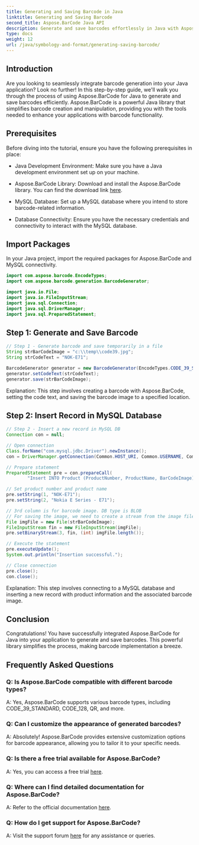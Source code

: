 ```yaml
---
title: Generating and Saving Barcode in Java
linktitle: Generating and Saving Barcode
second_title: Aspose.BarCode Java API
description: Generate and save barcodes effortlessly in Java with Aspose.BarCode. Integrate seamlessly, customize appearance, and enjoy extensive barcode support.
type: docs
weight: 12
url: /java/symbology-and-format/generating-saving-barcode/
---
```


## Introduction

Are you looking to seamlessly integrate barcode generation into your Java application? Look no further! In this step-by-step guide, we'll walk you through the process of using Aspose.BarCode for Java to generate and save barcodes efficiently. Aspose.BarCode is a powerful Java library that simplifies barcode creation and manipulation, providing you with the tools needed to enhance your applications with barcode functionality.

## Prerequisites

Before diving into the tutorial, ensure you have the following prerequisites in place:

- Java Development Environment: Make sure you have a Java development environment set up on your machine.

- Aspose.BarCode Library: Download and install the Aspose.BarCode library. You can find the download link [here](https://releases.aspose.com/barcode/java/).

- MySQL Database: Set up a MySQL database where you intend to store barcode-related information.

- Database Connectivity: Ensure you have the necessary credentials and connectivity to interact with the MySQL database.

## Import Packages

In your Java project, import the required packages for Aspose.BarCode and MySQL connectivity.

```java
import com.aspose.barcode.EncodeTypes;
import com.aspose.barcode.generation.BarcodeGenerator;

import java.io.File;
import java.io.FileInputStream;
import java.sql.Connection;
import java.sql.DriverManager;
import java.sql.PreparedStatement;
```

## Step 1: Generate and Save Barcode

```java
// Step 1 - Generate barcode and save temporarily in a file
String strBarCodeImage = "c:\\temp\\code39.jpg";
String strCodeText = "NOK-E71";

BarcodeGenerator generator = new BarcodeGenerator(EncodeTypes.CODE_39_STANDARD);
generator.setCodeText(strCodeText);
generator.save(strBarCodeImage);
```

Explanation: This step involves creating a barcode with Aspose.BarCode, setting the code text, and saving the barcode image to a specified location.

## Step 2: Insert Record in MySQL Database

```java
// Step 2 - Insert a new record in MySQL DB
Connection con = null;

// Open connection
Class.forName("com.mysql.jdbc.Driver").newInstance();
con = DriverManager.getConnection(Common.HOST_URI, Common.USERNAME, Common.PASSWORD);

// Prepare statement
PreparedStatement pre = con.prepareCall(
        "Insert INTO Product (ProductNumber, ProductName, BarCodeImage) " + "VALUES (?, ?, ?) ");

// Set product number and product name
pre.setString(1, "NOK-E71");
pre.setString(2, "Nokia E Series - E71");

// 3rd column is for barcode image. DB type is BLOB
// For saving the image, we need to create a stream from the image file
File imgFile = new File(strBarCodeImage);
FileInputStream fin = new FileInputStream(imgFile);
pre.setBinaryStream(3, fin, (int) imgFile.length());

// Execute the statement
pre.executeUpdate();
System.out.println("Insertion successful.");

// Close connection
pre.close();
con.close();
```

Explanation: This step involves connecting to a MySQL database and inserting a new record with product information and the associated barcode image.

## Conclusion

Congratulations! You have successfully integrated Aspose.BarCode for Java into your application to generate and save barcodes. This powerful library simplifies the process, making barcode implementation a breeze.

## Frequently Asked Questions

### Q: Is Aspose.BarCode compatible with different barcode types?
A: Yes, Aspose.BarCode supports various barcode types, including CODE_39_STANDARD, CODE_128, QR, and more.

### Q: Can I customize the appearance of generated barcodes?
A: Absolutely! Aspose.BarCode provides extensive customization options for barcode appearance, allowing you to tailor it to your specific needs.

### Q: Is there a free trial available for Aspose.BarCode?
A: Yes, you can access a free trial [here](https://releases.aspose.com/).

### Q: Where can I find detailed documentation for Aspose.BarCode?
A: Refer to the official documentation [here](https://reference.aspose.com/barcode/java/).

### Q: How do I get support for Aspose.BarCode?
A: Visit the support forum [here](https://forum.aspose.com/c/barcode/13) for any assistance or queries.

